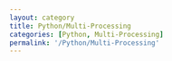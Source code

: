 ```yaml
---
layout: category
title: Python/Multi-Processing
categories: [Python, Multi-Processing]
permalink: '/Python/Multi-Processing'
---
```


